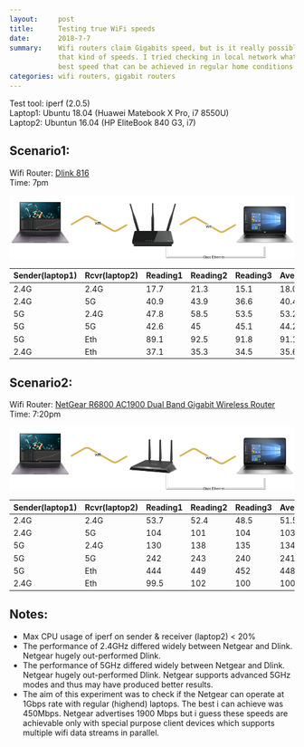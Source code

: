 ```yaml
---
layout:     post
title:      Testing true WiFi speeds
date:       2018-7-7
summary:    Wifi routers claim Gigabits speed, but is it really possible to get
            that kind of speeds. I tried checking in local network what is the
            best speed that can be achieved in regular home conditions.
categories: wifi routers, gigabit routers
---
```


Test tool: iperf (2.0.5)<br/>
Laptop1: Ubuntu 18.04 (Huawei Matebook X Pro, i7 8550U)<br/>
Laptop2: Ubuntun 16.04 (HP EliteBook 840 G3, i7)

## Scenario1:
Wifi Router: [Dlink 816](http://www.dlink.co.in/products/?pid=677)<br/>
Time: 7pm

<p align="center">
<img src="/images/dlink.png" alt="Dlink 816"/>
</p>

| Sender(laptop1) | Rcvr(laptop2) | Reading1 | Reading2 | Reading3 | Average |
|-----------------|---------------|----------|----------|----------|---------|
| 2.4G | 2.4G | 17.7 | 21.3 | 15.1 | 18.03 |
| 2.4G | 5G | 40.9 | 43.9 | 36.6 | 40.46 |
| 5G | 2.4G | 47.8 | 58.5 | 53.5 | 53.26 |
| 5G | 5G | 42.6 | 45 | 45.1 | 44.23 |
| 5G | Eth | 89.1 | 92.5 | 91.8 | 91.13 |
| 2.4G | Eth | 37.1 | 35.3 | 34.5 | 35.63 |

## Scenario2:
Wifi Router: [NetGear R6800 AC1900 Dual Band Gigabit Wireless Router](https://www.netgear.com/support/product/R6800.aspx)<br/>
Time: 7:20pm

<p align="center">
<img src="/images/netgear.png" alt="NetGear R6800"/>
</p>

| Sender(laptop1) | Rcvr(laptop2) | Reading1 | Reading2 | Reading3 | Average |
|-----------------|---------------|----------|----------|----------|---------|
| 2.4G | 2.4G | 53.7 | 52.4 | 48.5 | 51.53 |
| 2.4G | 5G | 104 | 101 | 104 | 103 |
| 5G | 2.4G | 130 | 138 | 135 | 134.33 |
| 5G | 5G | 242 | 243 | 240 | 241.66 |
| 5G | Eth | 444 | 449 | 452 | 448.33 |
| 2.4G | Eth | 99.5 | 102 | 100 | 100.50 |

## Notes:
* Max CPU usage of iperf on sender & receiver (laptop2) < 20%
* The performance of 2.4GHz differed widely between Netgear and Dlink. Netgear hugely out-performed Dlink.
* The performance of 5GHz differed widely between Netgear and Dlink. Netgear hugely out-performed Dlink. Netgear supports advanced 5GHz modes and thus may have produced better results.
* The aim of this experiment was to check if the Netgear can operate at 1Gbps rate with regular (highend) laptops. The best i can achieve was 450Mbps. Netgear advertises 1900 Mbps but i guess these speeds are achievable only with special purpose client devices which supports multiple wifi data streams in parallel.

